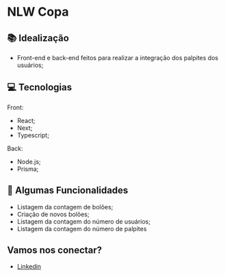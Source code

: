 # NLW Copa

## :books: Idealização 
- Front-end e back-end feitos para realizar a integração dos palpites dos usuários;

## :computer: Tecnologias

Front:
- React;
- Next;
- Typescript;

Back:
- Node.js;
- Prisma;

## :high_brightness: Algumas Funcionalidades
- Listagem da contagem de bolões;
- Criação de novos bolões;
- Listagem da contagem do número de usuários;
- Listagem da contagem do número de palpites


## Vamos nos conectar?
- [Linkedin](https://linkedin.com/in/andredalpisol/)
